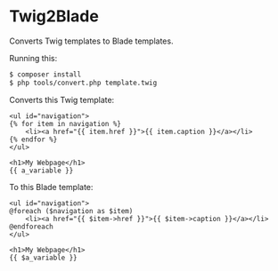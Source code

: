 # Twig2Blade

Converts Twig templates to Blade templates.

Running this:

```sh
$ composer install
$ php tools/convert.php template.twig
```

Converts this Twig template:

```twig
<ul id="navigation">
{% for item in navigation %}
    <li><a href="{{ item.href }}">{{ item.caption }}</a></li>
{% endfor %}
</ul>

<h1>My Webpage</h1>
{{ a_variable }}
```

To this Blade template:

```blade
<ul id="navigation">
@foreach ($navigation as $item)
    <li><a href="{{ $item->href }}">{{ $item->caption }}</a></li>
@endforeach
</ul>

<h1>My Webpage</h1>
{{ $a_variable }}
```